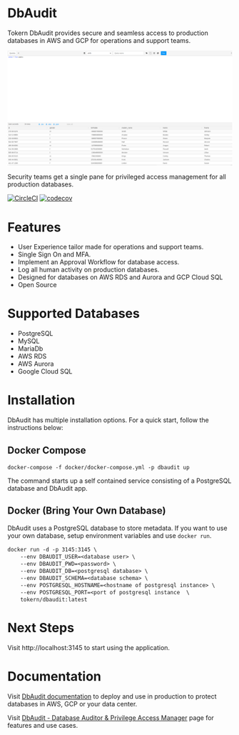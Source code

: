 # DbAudit
Tokern DbAudit provides secure and seamless access to production databases in 
AWS and GCP for operations and support teams.

![DbAudit Query UI](Screenshot.png?raw=true "DbAudit Query UI")

Security teams get a single pane for privileged access management for all production databases.

[![CircleCI](https://circleci.com/gh/tokern/dbaudit.svg?style=svg)](https://circleci.com/gh/tokern/dbaudit)
[![codecov](https://codecov.io/gh/tokern/dbaudit/branch/master/graph/badge.svg)](https://codecov.io/gh/tokern/dbaudit)

# Features

- User Experience tailor made for operations and support teams.
- Single Sign On and MFA.
- Implement an Approval Workflow for database access.
- Log all human activity on production databases.
- Designed for databases on AWS RDS and Aurora and GCP Cloud SQL
- Open Source

# Supported Databases

- PostgreSQL
- MySQL
- MariaDb
- AWS RDS
- AWS Aurora
- Google Cloud SQL

# Installation

DbAudit has multiple installation options. For a quick start, follow the 
instructions below:

## Docker Compose

    docker-compose -f docker/docker-compose.yml -p dbaudit up
    
The command starts up a self contained service consisting of a PostgreSQL
database and DbAudit app. 

## Docker (Bring Your Own Database)

DbAudit uses a PostgreSQL database to store metadata. If you want to use your
own database, setup environment variables and use `docker run`.

    docker run -d -p 3145:3145 \
        --env DBAUDIT_USER=<database user> \
        --env DBAUDIT_PWD=<password> \
        --env DBAUDIT_DB=<postgresql database> \
        --env DBAUDIT_SCHEMA=<database schema> \
        --env POSTGRESQL_HOSTNAME=<hostname of postgresql instance> \
        --env POSTGRESQL_PORT=<port of postgresql instance  \
        tokern/dbaudit:latest
     
# Next Steps
Visit http://localhost:3145 to start using the application.

# Documentation
Visit [DbAudit documentation](https://tokern.io/docs/database-audit/) to deploy and use in 
production to protect databases in AWS, GCP or your data center.

Visit [DbAudit - Database Auditor & Privilege Access Manager](https://tokern.io/database-audit/) page for features and 
use cases. 